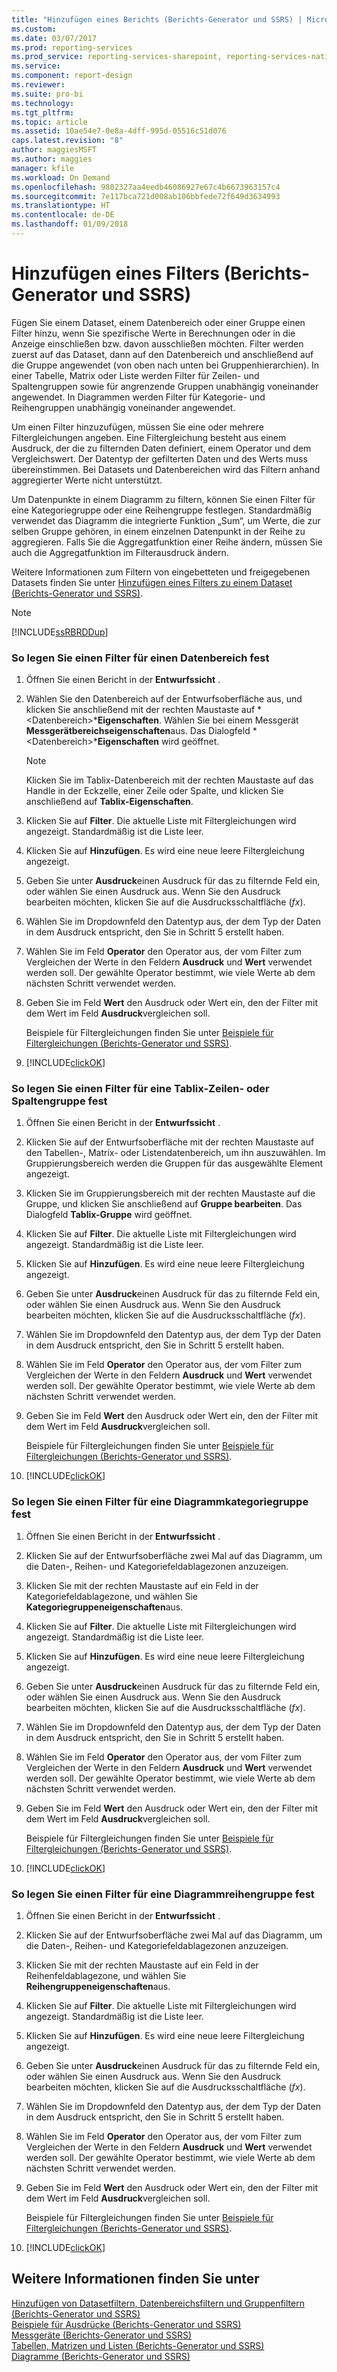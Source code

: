 ```yaml
---
title: "Hinzufügen eines Berichts (Berichts-Generator und SSRS) | Microsoft-Dokumentation"
ms.custom: 
ms.date: 03/07/2017
ms.prod: reporting-services
ms.prod_service: reporting-services-sharepoint, reporting-services-native
ms.service: 
ms.component: report-design
ms.reviewer: 
ms.suite: pro-bi
ms.technology: 
ms.tgt_pltfrm: 
ms.topic: article
ms.assetid: 10ae54e7-0e8a-4dff-995d-05516c51d076
caps.latest.revision: "8"
author: maggiesMSFT
ms.author: maggies
manager: kfile
ms.workload: On Demand
ms.openlocfilehash: 9802327aa4eedb46086927e67c4b6673963157c4
ms.sourcegitcommit: 7e117bca721d008ab106bbfede72f649d3634993
ms.translationtype: HT
ms.contentlocale: de-DE
ms.lasthandoff: 01/09/2018
---
```

# <a name="add-a-filter-report-builder-and-ssrs"></a>Hinzufügen eines Filters (Berichts-Generator und SSRS)
  Fügen Sie einem Dataset, einem Datenbereich oder einer Gruppe einen Filter hinzu, wenn Sie spezifische Werte in Berechnungen oder in die Anzeige einschließen bzw. davon ausschließen möchten. Filter werden zuerst auf das Dataset, dann auf den Datenbereich und anschließend auf die Gruppe angewendet (von oben nach unten bei Gruppenhierarchien). In einer Tabelle, Matrix oder Liste werden Filter für Zeilen- und Spaltengruppen sowie für angrenzende Gruppen unabhängig voneinander angewendet. In Diagrammen werden Filter für Kategorie- und Reihengruppen unabhängig voneinander angewendet.  
  
 Um einen Filter hinzuzufügen, müssen Sie eine oder mehrere Filtergleichungen angeben. Eine Filtergleichung besteht aus einem Ausdruck, der die zu filternden Daten definiert, einem Operator und dem Vergleichswert. Der Datentyp der gefilterten Daten und des Werts muss übereinstimmen. Bei Datasets und Datenbereichen wird das Filtern anhand aggregierter Werte nicht unterstützt.  
  
 Um Datenpunkte in einem Diagramm zu filtern, können Sie einen Filter für eine Kategoriegruppe oder eine Reihengruppe festlegen. Standardmäßig verwendet das Diagramm die integrierte Funktion „Sum“, um Werte, die zur selben Gruppe gehören, in einem einzelnen Datenpunkt in der Reihe zu aggregieren. Falls Sie die Aggregatfunktion einer Reihe ändern, müssen Sie auch die Aggregatfunktion im Filterausdruck ändern.  
  
 Weitere Informationen zum Filtern von eingebetteten und freigegebenen Datasets finden Sie unter [Hinzufügen eines Filters zu einem Dataset (Berichts-Generator und SSRS)](../../reporting-services/report-data/add-a-filter-to-a-dataset-report-builder-and-ssrs.md).  
  
> [!NOTE]  
>  [!INCLUDE[ssRBRDDup](../../includes/ssrbrddup-md.md)]  
  
### <a name="to-set-a-filter-on-a-data-region"></a>So legen Sie einen Filter für einen Datenbereich fest  
  
1.  Öffnen Sie einen Bericht in der **Entwurfssicht** .  
  
2.  Wählen Sie den Datenbereich auf der Entwurfsoberfläche aus, und klicken Sie anschließend mit der rechten Maustaste auf *\<Datenbereich>***Eigenschaften**. Wählen Sie bei einem Messgerät **Messgerätbereichseigenschaften**aus. Das Dialogfeld *\<Datenbereich>***Eigenschaften** wird geöffnet.  
  
    > [!NOTE]  
    >  Klicken Sie im Tablix-Datenbereich mit der rechten Maustaste auf das Handle in der Eckzelle, einer Zeile oder Spalte, und klicken Sie anschließend auf **Tablix-Eigenschaften**.  
  
3.  Klicken Sie auf **Filter**. Die aktuelle Liste mit Filtergleichungen wird angezeigt. Standardmäßig ist die Liste leer.  
  
4.  Klicken Sie auf **Hinzufügen**. Es wird eine neue leere Filtergleichung angezeigt.  
  
5.  Geben Sie unter **Ausdruck**einen Ausdruck für das zu filternde Feld ein, oder wählen Sie einen Ausdruck aus. Wenn Sie den Ausdruck bearbeiten möchten, klicken Sie auf die Ausdrucksschaltfläche (*fx*).  
  
6.  Wählen Sie im Dropdownfeld den Datentyp aus, der dem Typ der Daten in dem Ausdruck entspricht, den Sie in Schritt 5 erstellt haben.  
  
7.  Wählen Sie im Feld **Operator** den Operator aus, der vom Filter zum Vergleichen der Werte in den Feldern **Ausdruck** und **Wert** verwendet werden soll. Der gewählte Operator bestimmt, wie viele Werte ab dem nächsten Schritt verwendet werden.  
  
8.  Geben Sie im Feld **Wert** den Ausdruck oder Wert ein, den der Filter mit dem Wert im Feld **Ausdruck**vergleichen soll.  
  
     Beispiele für Filtergleichungen finden Sie unter [Beispiele für Filtergleichungen (Berichts-Generator und SSRS)](../../reporting-services/report-design/filter-equation-examples-report-builder-and-ssrs.md).  
  
9. [!INCLUDE[clickOK](../../includes/clickok-md.md)]  
  
### <a name="to-set-a-filter-on-a-tablix-row-or-column-group"></a>So legen Sie einen Filter für eine Tablix-Zeilen- oder Spaltengruppe fest  
  
1.  Öffnen Sie einen Bericht in der **Entwurfssicht** .  
  
2.  Klicken Sie auf der Entwurfsoberfläche mit der rechten Maustaste auf den Tabellen-, Matrix- oder Listendatenbereich, um ihn auszuwählen. Im Gruppierungsbereich werden die Gruppen für das ausgewählte Element angezeigt.  
  
3.  Klicken Sie im Gruppierungsbereich mit der rechten Maustaste auf die Gruppe, und klicken Sie anschließend auf **Gruppe bearbeiten**. Das Dialogfeld **Tablix-Gruppe** wird geöffnet.  
  
4.  Klicken Sie auf **Filter**. Die aktuelle Liste mit Filtergleichungen wird angezeigt. Standardmäßig ist die Liste leer.  
  
5.  Klicken Sie auf **Hinzufügen**. Es wird eine neue leere Filtergleichung angezeigt.  
  
6.  Geben Sie unter **Ausdruck**einen Ausdruck für das zu filternde Feld ein, oder wählen Sie einen Ausdruck aus. Wenn Sie den Ausdruck bearbeiten möchten, klicken Sie auf die Ausdrucksschaltfläche (*fx*).  
  
7.  Wählen Sie im Dropdownfeld den Datentyp aus, der dem Typ der Daten in dem Ausdruck entspricht, den Sie in Schritt 5 erstellt haben.  
  
8.  Wählen Sie im Feld **Operator** den Operator aus, der vom Filter zum Vergleichen der Werte in den Feldern **Ausdruck** und **Wert** verwendet werden soll. Der gewählte Operator bestimmt, wie viele Werte ab dem nächsten Schritt verwendet werden.  
  
9. Geben Sie im Feld **Wert** den Ausdruck oder Wert ein, den der Filter mit dem Wert im Feld **Ausdruck**vergleichen soll.  
  
     Beispiele für Filtergleichungen finden Sie unter [Beispiele für Filtergleichungen (Berichts-Generator und SSRS)](../../reporting-services/report-design/filter-equation-examples-report-builder-and-ssrs.md).  
  
10. [!INCLUDE[clickOK](../../includes/clickok-md.md)]  
  
### <a name="to-set-a-filter-on-a-chart-category-group"></a>So legen Sie einen Filter für eine Diagrammkategoriegruppe fest  
  
1.  Öffnen Sie einen Bericht in der **Entwurfssicht** .  
  
2.  Klicken Sie auf der Entwurfsoberfläche zwei Mal auf das Diagramm, um die Daten-, Reihen- und Kategoriefeldablagezonen anzuzeigen.  
  
3.  Klicken Sie mit der rechten Maustaste auf ein Feld in der Kategoriefeldablagezone, und wählen Sie **Kategoriegruppeneigenschaften**aus.  
  
4.  Klicken Sie auf **Filter**. Die aktuelle Liste mit Filtergleichungen wird angezeigt. Standardmäßig ist die Liste leer.  
  
5.  Klicken Sie auf **Hinzufügen**. Es wird eine neue leere Filtergleichung angezeigt.  
  
6.  Geben Sie unter **Ausdruck**einen Ausdruck für das zu filternde Feld ein, oder wählen Sie einen Ausdruck aus. Wenn Sie den Ausdruck bearbeiten möchten, klicken Sie auf die Ausdrucksschaltfläche (*fx*).  
  
7.  Wählen Sie im Dropdownfeld den Datentyp aus, der dem Typ der Daten in dem Ausdruck entspricht, den Sie in Schritt 5 erstellt haben.  
  
8.  Wählen Sie im Feld **Operator** den Operator aus, der vom Filter zum Vergleichen der Werte in den Feldern **Ausdruck** und **Wert** verwendet werden soll. Der gewählte Operator bestimmt, wie viele Werte ab dem nächsten Schritt verwendet werden.  
  
9. Geben Sie im Feld **Wert** den Ausdruck oder Wert ein, den der Filter mit dem Wert im Feld **Ausdruck**vergleichen soll.  
  
     Beispiele für Filtergleichungen finden Sie unter [Beispiele für Filtergleichungen (Berichts-Generator und SSRS)](../../reporting-services/report-design/filter-equation-examples-report-builder-and-ssrs.md).  
  
10. [!INCLUDE[clickOK](../../includes/clickok-md.md)]  
  
### <a name="to-set-a-filter-on-a-chart-series-group"></a>So legen Sie einen Filter für eine Diagrammreihengruppe fest  
  
1.  Öffnen Sie einen Bericht in der **Entwurfssicht** .  
  
2.  Klicken Sie auf der Entwurfsoberfläche zwei Mal auf das Diagramm, um die Daten-, Reihen- und Kategoriefeldablagezonen anzuzeigen.  
  
3.  Klicken Sie mit der rechten Maustaste auf ein Feld in der Reihenfeldablagezone, und wählen Sie **Reihengruppeneigenschaften**aus.  
  
4.  Klicken Sie auf **Filter**. Die aktuelle Liste mit Filtergleichungen wird angezeigt. Standardmäßig ist die Liste leer.  
  
5.  Klicken Sie auf **Hinzufügen**. Es wird eine neue leere Filtergleichung angezeigt.  
  
6.  Geben Sie unter **Ausdruck**einen Ausdruck für das zu filternde Feld ein, oder wählen Sie einen Ausdruck aus. Wenn Sie den Ausdruck bearbeiten möchten, klicken Sie auf die Ausdrucksschaltfläche (*fx*).  
  
7.  Wählen Sie im Dropdownfeld den Datentyp aus, der dem Typ der Daten in dem Ausdruck entspricht, den Sie in Schritt 5 erstellt haben.  
  
8.  Wählen Sie im Feld **Operator** den Operator aus, der vom Filter zum Vergleichen der Werte in den Feldern **Ausdruck** und **Wert** verwendet werden soll. Der gewählte Operator bestimmt, wie viele Werte ab dem nächsten Schritt verwendet werden.  
  
9. Geben Sie im Feld **Wert** den Ausdruck oder Wert ein, den der Filter mit dem Wert im Feld **Ausdruck**vergleichen soll.  
  
     Beispiele für Filtergleichungen finden Sie unter [Beispiele für Filtergleichungen (Berichts-Generator und SSRS)](../../reporting-services/report-design/filter-equation-examples-report-builder-and-ssrs.md).  
  
10. [!INCLUDE[clickOK](../../includes/clickok-md.md)]  
  
## <a name="see-also"></a>Weitere Informationen finden Sie unter  
 [Hinzufügen von Datasetfiltern, Datenbereichsfiltern und Gruppenfiltern &#40;Berichts-Generator und SSRS&#41;](../../reporting-services/report-design/add-dataset-filters-data-region-filters-and-group-filters.md)   
 [Beispiele für Ausdrücke &#40;Berichts-Generator und SSRS&#41;](../../reporting-services/report-design/expression-examples-report-builder-and-ssrs.md)   
 [Messgeräte &#40;Berichts-Generator und SSRS&#41;](../../reporting-services/report-design/gauges-report-builder-and-ssrs.md)   
 [Tabellen, Matrizen und Listen &#40;Berichts-Generator und SSRS&#41;](../../reporting-services/report-design/tables-matrices-and-lists-report-builder-and-ssrs.md)   
 [Diagramme &#40;Berichts-Generator und SSRS&#41;](../../reporting-services/report-design/charts-report-builder-and-ssrs.md)  
  
  
